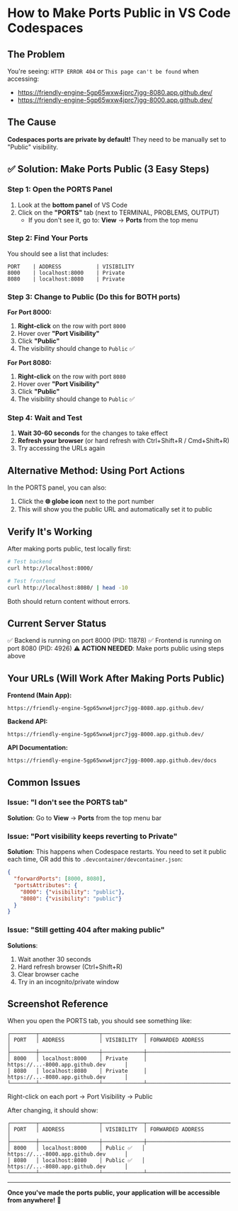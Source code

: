 # How to Make Ports Public in VS Code Codespaces

## The Problem
You're seeing: `HTTP ERROR 404` or `This page can't be found` when accessing:
- https://friendly-engine-5gp65wxw4jprc7jgg-8080.app.github.dev/
- https://friendly-engine-5gp65wxw4jprc7jgg-8000.app.github.dev/

## The Cause
**Codespaces ports are private by default!** They need to be manually set to "Public" visibility.

## ✅ Solution: Make Ports Public (3 Easy Steps)

### Step 1: Open the PORTS Panel
1. Look at the **bottom panel** of VS Code
2. Click on the **"PORTS"** tab (next to TERMINAL, PROBLEMS, OUTPUT)
   - If you don't see it, go to: **View** → **Ports** from the top menu

### Step 2: Find Your Ports
You should see a list that includes:
```
PORT    | ADDRESS           | VISIBILITY
8000    | localhost:8000    | Private
8080    | localhost:8080    | Private
```

### Step 3: Change to Public (Do this for BOTH ports)

**For Port 8000:**
1. **Right-click** on the row with port `8000`
2. Hover over **"Port Visibility"**
3. Click **"Public"**
4. The visibility should change to `Public` ✅

**For Port 8080:**
1. **Right-click** on the row with port `8080`
2. Hover over **"Port Visibility"**
3. Click **"Public"**
4. The visibility should change to `Public` ✅

### Step 4: Wait and Test
1. **Wait 30-60 seconds** for the changes to take effect
2. **Refresh your browser** (or hard refresh with Ctrl+Shift+R / Cmd+Shift+R)
3. Try accessing the URLs again

## Alternative Method: Using Port Actions

In the PORTS panel, you can also:
1. Click the **🌐 globe icon** next to the port number
2. This will show you the public URL and automatically set it to public

## Verify It's Working

After making ports public, test locally first:
```bash
# Test backend
curl http://localhost:8000/

# Test frontend
curl http://localhost:8080/ | head -10
```

Both should return content without errors.

## Current Server Status

✅ Backend is running on port 8000 (PID: 11878)
✅ Frontend is running on port 8080 (PID: 4926)
⚠️ **ACTION NEEDED**: Make ports public using steps above

## Your URLs (Will Work After Making Ports Public)

**Frontend (Main App):**
```
https://friendly-engine-5gp65wxw4jprc7jgg-8080.app.github.dev/
```

**Backend API:**
```
https://friendly-engine-5gp65wxw4jprc7jgg-8000.app.github.dev/
```

**API Documentation:**
```
https://friendly-engine-5gp65wxw4jprc7jgg-8000.app.github.dev/docs
```

## Common Issues

### Issue: "I don't see the PORTS tab"
**Solution**: Go to **View** → **Ports** from the top menu bar

### Issue: "Port visibility keeps reverting to Private"
**Solution**: This happens when Codespace restarts. You need to set it public each time, OR add this to `.devcontainer/devcontainer.json`:
```json
{
  "forwardPorts": [8000, 8080],
  "portsAttributes": {
    "8000": {"visibility": "public"},
    "8080": {"visibility": "public"}
  }
}
```

### Issue: "Still getting 404 after making public"
**Solutions**:
1. Wait another 30 seconds
2. Hard refresh browser (Ctrl+Shift+R)
3. Clear browser cache
4. Try in an incognito/private window

## Screenshot Reference

When you open the PORTS tab, you should see something like:

```
┌────────┬───────────────────┬─────────────┬──────────────────────────────────────┐
│ PORT   │ ADDRESS           │ VISIBILITY  │ FORWARDED ADDRESS                    │
├────────┼───────────────────┼─────────────┼──────────────────────────────────────┤
│ 8000   │ localhost:8000    │ Private     │ https://...-8000.app.github.dev      │
│ 8080   │ localhost:8080    │ Private     │ https://...-8080.app.github.dev      │
└────────┴───────────────────┴─────────────┴──────────────────────────────────────┘
```

Right-click on each port → Port Visibility → Public

After changing, it should show:
```
┌────────┬───────────────────┬─────────────┬──────────────────────────────────────┐
│ PORT   │ ADDRESS           │ VISIBILITY  │ FORWARDED ADDRESS                    │
├────────┼───────────────────┼─────────────┼──────────────────────────────────────┤
│ 8000   │ localhost:8000    │ Public ✅   │ https://...-8000.app.github.dev      │
│ 8080   │ localhost:8080    │ Public ✅   │ https://...-8080.app.github.dev      │
└────────┴───────────────────┴─────────────┴──────────────────────────────────────┘
```

---

**Once you've made the ports public, your application will be accessible from anywhere!** 🚀

